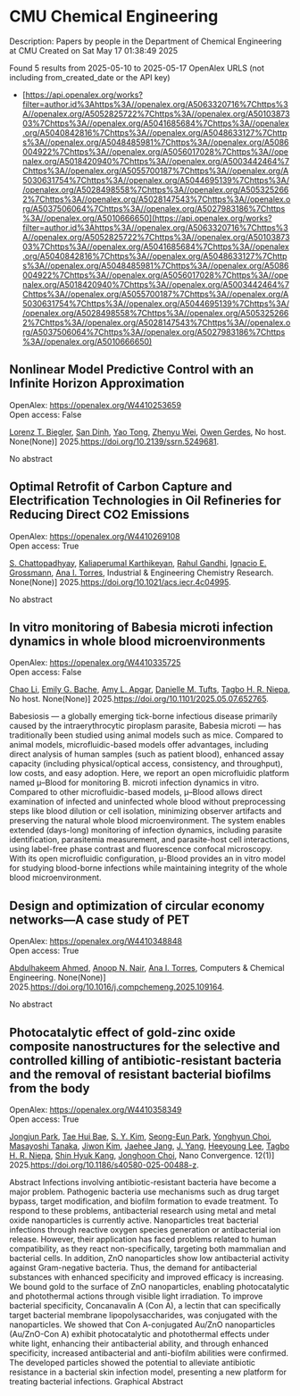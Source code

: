 # CMU Chemical Engineering
Description: Papers by people in the Department of Chemical Engineering at CMU
Created on Sat May 17 01:38:49 2025

Found 5 results from 2025-05-10 to 2025-05-17
OpenAlex URLS (not including from_created_date or the API key)
- [https://api.openalex.org/works?filter=author.id%3Ahttps%3A//openalex.org/A5063320716%7Chttps%3A//openalex.org/A5052825722%7Chttps%3A//openalex.org/A5010387303%7Chttps%3A//openalex.org/A5041685684%7Chttps%3A//openalex.org/A5040842816%7Chttps%3A//openalex.org/A5048633127%7Chttps%3A//openalex.org/A5048485981%7Chttps%3A//openalex.org/A5086004922%7Chttps%3A//openalex.org/A5056017028%7Chttps%3A//openalex.org/A5018420940%7Chttps%3A//openalex.org/A5003442464%7Chttps%3A//openalex.org/A5055700187%7Chttps%3A//openalex.org/A5030631754%7Chttps%3A//openalex.org/A5044695139%7Chttps%3A//openalex.org/A5028498558%7Chttps%3A//openalex.org/A5053252662%7Chttps%3A//openalex.org/A5028147543%7Chttps%3A//openalex.org/A5037506064%7Chttps%3A//openalex.org/A5027983186%7Chttps%3A//openalex.org/A5010666650](https://api.openalex.org/works?filter=author.id%3Ahttps%3A//openalex.org/A5063320716%7Chttps%3A//openalex.org/A5052825722%7Chttps%3A//openalex.org/A5010387303%7Chttps%3A//openalex.org/A5041685684%7Chttps%3A//openalex.org/A5040842816%7Chttps%3A//openalex.org/A5048633127%7Chttps%3A//openalex.org/A5048485981%7Chttps%3A//openalex.org/A5086004922%7Chttps%3A//openalex.org/A5056017028%7Chttps%3A//openalex.org/A5018420940%7Chttps%3A//openalex.org/A5003442464%7Chttps%3A//openalex.org/A5055700187%7Chttps%3A//openalex.org/A5030631754%7Chttps%3A//openalex.org/A5044695139%7Chttps%3A//openalex.org/A5028498558%7Chttps%3A//openalex.org/A5053252662%7Chttps%3A//openalex.org/A5028147543%7Chttps%3A//openalex.org/A5037506064%7Chttps%3A//openalex.org/A5027983186%7Chttps%3A//openalex.org/A5010666650)

## Nonlinear Model Predictive Control with an Infinite Horizon Approximation   

OpenAlex: https://openalex.org/W4410253659    
Open access: False
    
[Lorenz T. Biegler](https://openalex.org/A5052825722), [San Dinh](https://openalex.org/A5059801671), [Yao Tong](https://openalex.org/A5101449128), [Zhenyu Wei](https://openalex.org/A5054103149), [Owen Gerdes](https://openalex.org/A5117500212), No host. None(None)] 2025.https://doi.org/10.2139/ssrn.5249681.
    
No abstract    

    

## Optimal Retrofit of Carbon Capture and Electrification Technologies in Oil Refineries for Reducing Direct CO2 Emissions   

OpenAlex: https://openalex.org/W4410269108    
Open access: True
    
[S. Chattopadhyay](https://openalex.org/A5046238706), [Kaliaperumal Karthikeyan](https://openalex.org/A5086436082), [Rahul Gandhi](https://openalex.org/A5021607259), [Ignacio E. Grossmann](https://openalex.org/A5056017028), [Ana I. Torres](https://openalex.org/A5027983186), Industrial & Engineering Chemistry Research. None(None)] 2025.https://doi.org/10.1021/acs.iecr.4c04995.
    
No abstract    

    

## In vitro monitoring of Babesia microti infection dynamics in whole blood microenvironments   

OpenAlex: https://openalex.org/W4410335725    
Open access: False
    
[Chao Li](https://openalex.org/A5004641821), [Emily G. Bache](https://openalex.org/A5117533304), [Amy L. Apgar](https://openalex.org/A5117533305), [Danielle M. Tufts](https://openalex.org/A5089697602), [Tagbo H. R. Niepa](https://openalex.org/A5044695139), No host. None(None)] 2025.https://doi.org/10.1101/2025.05.07.652765.
    
Babesiosis — a globally emerging tick-borne infectious disease primarily caused by the intraerythrocytic piroplasm parasite, Babesia microti — has traditionally been studied using animal models such as mice. Compared to animal models, microfluidic-based models offer advantages, including direct analysis of human samples (such as patient blood), enhanced assay capacity (including physical/optical access, consistency, and throughput), low costs, and easy adoption. Here, we report an open microfluidic platform named μ–Blood for monitoring B. microti infection dynamics in vitro. Compared to other microfluidic-based models, μ–Blood allows direct examination of infected and uninfected whole blood without preprocessing steps like blood dilution or cell isolation, minimizing observer artifacts and preserving the natural whole blood microenvironment. The system enables extended (days-long) monitoring of infection dynamics, including parasite identification, parasitemia measurement, and parasite-host cell interactions, using label-free phase contrast and fluorescence confocal microscopy. With its open microfluidic configuration, μ-Blood provides an in vitro model for studying blood-borne infections while maintaining integrity of the whole blood microenvironment.    

    

## Design and optimization of circular economy networks—A case study of PET   

OpenAlex: https://openalex.org/W4410348848    
Open access: True
    
[Abdulhakeem Ahmed](https://openalex.org/A5111285949), [Anoop N. Nair](https://openalex.org/A5087391017), [Ana I. Torres](https://openalex.org/A5027983186), Computers & Chemical Engineering. None(None)] 2025.https://doi.org/10.1016/j.compchemeng.2025.109164.
    
No abstract    

    

## Photocatalytic effect of gold-zinc oxide composite nanostructures for the selective and controlled killing of antibiotic-resistant bacteria and the removal of resistant bacterial biofilms from the body   

OpenAlex: https://openalex.org/W4410358349    
Open access: True
    
[Jongjun Park](https://openalex.org/A5089195105), [Tae Hui Bae](https://openalex.org/A5008417301), [S. Y. Kim](https://openalex.org/A5101716327), [Seong-Eun Park](https://openalex.org/A5109162928), [Yonghyun Choi](https://openalex.org/A5113936606), [Masayoshi Tanaka](https://openalex.org/A5018575134), [Jiwon Kim](https://openalex.org/A5100462888), [Jaehee Jang](https://openalex.org/A5109441107), [J. Yang](https://openalex.org/A5008435972), [Heeyoung Lee](https://openalex.org/A5100709327), [Tagbo H. R. Niepa](https://openalex.org/A5044695139), [Shin Hyuk Kang](https://openalex.org/A5109995093), [Jonghoon Choi](https://openalex.org/A5012952224), Nano Convergence. 12(1)] 2025.https://doi.org/10.1186/s40580-025-00488-z.
    
Abstract Infections involving antibiotic-resistant bacteria have become a major problem. Pathogenic bacteria use mechanisms such as drug target bypass, target modification, and biofilm formation to evade treatment. To respond to these problems, antibacterial research using metal and metal oxide nanoparticles is currently active. Nanoparticles treat bacterial infections through reactive oxygen species generation or antibacterial ion release. However, their application has faced problems related to human compatibility, as they react non-specifically, targeting both mammalian and bacterial cells. In addition, ZnO nanoparticles show low antibacterial activity against Gram-negative bacteria. Thus, the demand for antibacterial substances with enhanced specificity and improved efficacy is increasing. We bound gold to the surface of ZnO nanoparticles, enabling photocatalytic and photothermal actions through visible light irradiation. To improve bacterial specificity, Concanavalin A (Con A), a lectin that can specifically target bacterial membrane lipopolysaccharides, was conjugated with the nanoparticles. We showed that Con A-conjugated Au/ZnO nanoparticles (Au/ZnO-Con A) exhibit photocatalytic and photothermal effects under white light, enhancing their antibacterial ability, and through enhanced specificity, increased antibacterial and anti-biofilm abilities were confirmed. The developed particles showed the potential to alleviate antibiotic resistance in a bacterial skin infection model, presenting a new platform for treating bacterial infections. Graphical Abstract    

    
